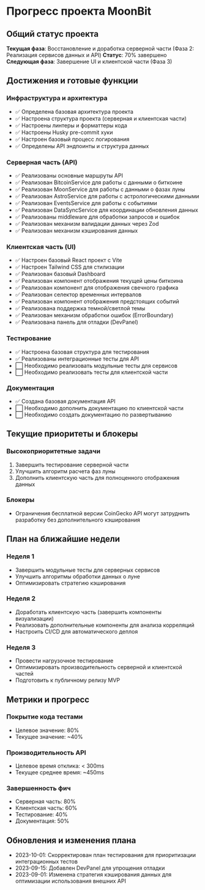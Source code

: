 # Прогресс проекта MoonBit

## Общий статус проекта

**Текущая фаза**: Восстановление и доработка серверной части (Фаза 2: Реализация сервисов данных и API)
**Статус**: 70% завершено
**Следующая фаза**: Завершение UI и клиентской части (Фаза 3)

## Достижения и готовые функции

### Инфраструктура и архитектура

- ✅ Определена базовая архитектура проекта
- ✅ Настроена структура проекта (серверная и клиентская части)
- ✅ Настроены линтеры и форматтеры кода
- ✅ Настроены Husky pre-commit хуки
- ✅ Настроен базовый процесс логирования
- ✅ Определены API эндпоинты и структура данных

### Серверная часть (API)

- ✅ Реализованы основные маршруты API
- ✅ Реализован BitcoinService для работы с данными о биткоине
- ✅ Реализован MoonService для работы с данными о фазах луны
- ✅ Реализован AstroService для работы с астрологическими данными
- ✅ Реализован EventsService для работы с событиями
- ✅ Реализован DataSyncService для координации обновления данных
- ✅ Реализованы middleware для обработки запросов и ошибок
- ✅ Реализован механизм валидации данных через Zod
- ✅ Реализован механизм кэширования данных

### Клиентская часть (UI)

- ✅ Настроен базовый React проект с Vite
- ✅ Настроен Tailwind CSS для стилизации
- ✅ Реализован базовый Dashboard
- ✅ Реализован компонент отображения текущей цены биткоина
- ✅ Реализован компонент для отображения свечного графика
- ✅ Реализован селектор временных интервалов
- ✅ Реализован компонент отображения предстоящих событий
- ✅ Реализована поддержка темной/светлой темы
- ✅ Реализован механизм обработки ошибок (ErrorBoundary)
- ✅ Реализована панель для отладки (DevPanel)

### Тестирование

- ✅ Настроена базовая структура для тестирования
- ✅ Реализованы интеграционные тесты для API
- ⬜ Необходимо реализовать модульные тесты для сервисов
- ⬜ Необходимо реализовать тесты для клиентской части

### Документация

- ✅ Создана базовая документация API
- ⬜ Необходимо дополнить документацию по клиентской части
- ⬜ Необходимо создать документацию по развертыванию

## Текущие приоритеты и блокеры

### Высокоприоритетные задачи

1. Завершить тестирование серверной части
2. Улучшить алгоритм расчета фаз луны
3. Дополнить клиентскую часть для полноценного отображения данных

### Блокеры

- Ограничения бесплатной версии CoinGecko API могут затруднить разработку без дополнительного кэширования

## План на ближайшие недели

### Неделя 1

- Завершить модульные тесты для серверных сервисов
- Улучшить алгоритмы обработки данных о луне
- Оптимизировать стратегию кэширования

### Неделя 2

- Доработать клиентскую часть (завершить компоненты визуализации)
- Реализовать дополнительные компоненты для анализа корреляций
- Настроить CI/CD для автоматического деплоя

### Неделя 3

- Провести нагрузочное тестирование
- Оптимизировать производительность серверной и клиентской частей
- Подготовить к публичному релизу MVP

## Метрики и прогресс

### Покрытие кода тестами

- Целевое значение: 80%
- Текущее значение: ~40%

### Производительность API

- Целевое время отклика: < 300ms
- Текущее среднее время: ~450ms

### Завершенность фич

- Серверная часть: 80%
- Клиентская часть: 60%
- Тестирование: 40%
- Документация: 50%

## Обновления и изменения плана

- 2023-10-01: Скорректирован план тестирования для приоритизации интеграционных тестов
- 2023-09-15: Добавлен DevPanel для упрощения отладки
- 2023-09-01: Изменена стратегия кэширования данных для оптимизации использования внешних API
